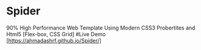 # Spider
90% High Performance Web Template Using Modern CSS3 Probertites and Html5 [Flex-box, CSS Grid]
#Live Demo
[https://ahmadashrf.github.io/Spider/]


